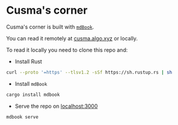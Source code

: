 # Cusma's corner

Cusma's corner is built with [`mdBook`](https://rust-lang.github.io/mdBook/).

You can read it remotely at [cusma.algo.xyz](https://cusma.algo.xyz) or locally.

To read it locally you need to clone this repo and:

* Install Rust

```bash
curl --proto '=https' --tlsv1.2 -sSf https://sh.rustup.rs | sh
```

* Install `mdBook`

```bash
cargo install mdbook
```

* Serve the repo on <localhost:3000>

```bash
mdbook serve
```
